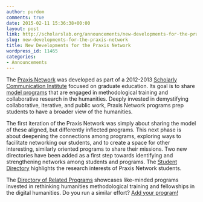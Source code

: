 ```yaml
---
author: purdom
comments: true
date: 2015-02-11 15:36:38+00:00
layout: post
link: http://scholarslab.org/announcements/new-developments-for-the-praxis-network/
slug: new-developments-for-the-praxis-network
title: New Developments for the Praxis Network
wordpress_id: 11465
categories:
- Announcements
---
```


The [Praxis Network](http://praxis-network.org) was developed as part of a 2012-2013 [Scholarly Communication Institute](http://uvasci.org/) focused on graduate education. Its goal is to share [model programs](http://praxis-network.org/compare/) that are engaged in methodological training and collaborative research in the humanities. Deeply invested in demystifying collaborative, iterative, and public work, Praxis Network programs prep students to have a broader view of the humanities.

The first iteration of the Praxis Network was simply about sharing the model of these aligned, but differently inflected programs. This next phase is about deepening the connections among programs, exploring ways to facilitate networking our students, and to create a space for other interesting, similarly oriented programs to share their missions. Two new directories have been added as a first step towards identifying and strengthening networks among students and programs. The [Student Directory](http://praxis-network.org/students/) highlights the research interests of Praxis Network students.

The [Directory of Related Programs](http://praxis-network.org/institutions/) showcases like-minded programs invested in rethinking humanities methodological training and fellowships in the digital humanities. Do you run a similar effort? [Add your program!](https://docs.google.com/forms/d/12psqdYT1sZCOGjKgD9dyNX0kK3QC1NG7FyQjJwjNEH8/viewform)
